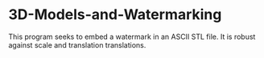 # 3D-Models-and-Watermarking
This program seeks to embed a watermark in an ASCII STL file. It is robust against scale and translation translations.
